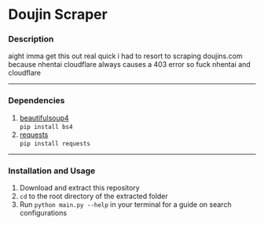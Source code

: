 # Doujin Scraper

### Description
aight imma get this out real quick i had to resort to scraping doujins.com because nhentai cloudflare always causes a 403 error so fuck nhentai and cloudflare

---

### Dependencies
1. [beautifulsoup4](https://pypi.org/project/beautifulsoup4/)  
`pip install bs4`
2. [requests](https://pypi.org/project/requests/)  
`pip install requests`

---

### Installation and Usage
1. Download and extract this repository
2. `cd` to the root directory of the extracted folder
3. Run `python main.py --help` in your terminal for a guide on search configurations
